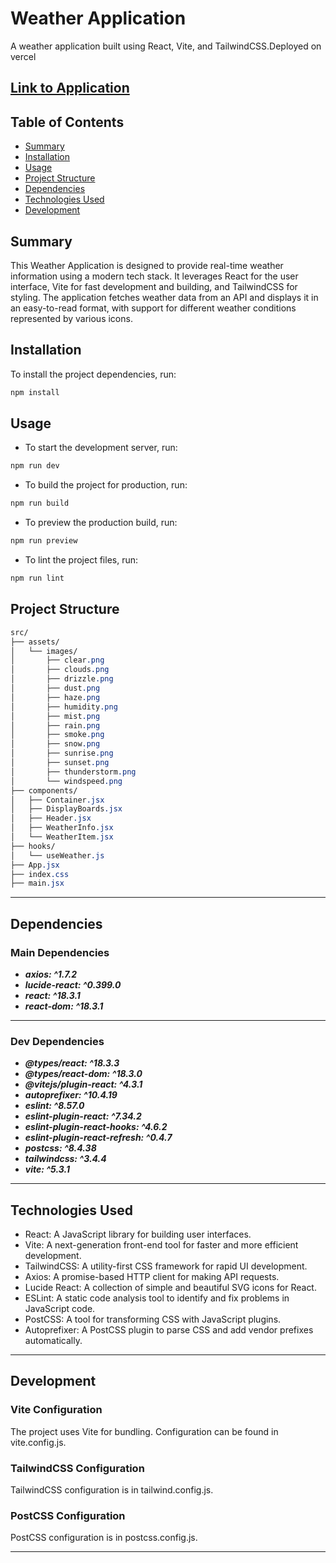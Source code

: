 # Weather Application

A weather application built using React, Vite, and TailwindCSS.Deployed  on vercel

## [Link to Application](https://react-js-mudo.vercel.app/)

## Table of Contents

- [Summary](#summary)
- [Installation](#installation)
- [Usage](#usage)
- [Project Structure](#project-structure)
- [Dependencies](#dependencies)
- [Technologies Used](#technologies-used)
- [Development](#development)

## Summary

This Weather Application is designed to provide real-time weather information using a modern tech stack. It leverages React for the user interface, Vite for fast development and building, and TailwindCSS for styling. The application fetches weather data from an API and displays it in an easy-to-read format, with support for different weather conditions represented by various icons.

## Installation

To install the project dependencies, run:

```bash
npm install
```

## Usage

- To start the development server, run:

```bash
npm run dev
```

- To build the project for production, run:

```bash
npm run build
```

- To preview the production build, run:

```bash
npm run preview
```

- To lint the project files, run:

```bash
npm run lint
```

## Project Structure

```css
src/
├── assets/
│   └── images/
│       ├── clear.png
│       ├── clouds.png
│       ├── drizzle.png
│       ├── dust.png
│       ├── haze.png
│       ├── humidity.png
│       ├── mist.png
│       ├── rain.png
│       ├── smoke.png
│       ├── snow.png
│       ├── sunrise.png
│       ├── sunset.png
│       ├── thunderstorm.png
│       └── windspeed.png
├── components/
│   ├── Container.jsx
│   ├── DisplayBoards.jsx
│   ├── Header.jsx
│   ├── WeatherInfo.jsx
│   └── WeatherItem.jsx
├── hooks/
│   └── useWeather.js
├── App.jsx
├── index.css
├── main.jsx

```

---

## Dependencies

### Main Dependencies

- **_axios: ^1.7.2_**
- **_lucide-react: ^0.399.0_**
- **_react: ^18.3.1_**
- **_react-dom: ^18.3.1_**

---

### Dev Dependencies

- **_@types/react: ^18.3.3_**
- **_@types/react-dom: ^18.3.0_**
- **_@vitejs/plugin-react: ^4.3.1_**
- **_autoprefixer: ^10.4.19_**
- **_eslint: ^8.57.0_**
- **_eslint-plugin-react: ^7.34.2_**
- **_eslint-plugin-react-hooks: ^4.6.2_**
- **_eslint-plugin-react-refresh: ^0.4.7_**
- **_postcss: ^8.4.38_**
- **_tailwindcss: ^3.4.4_**
- **_vite: ^5.3.1_**

---

## Technologies Used

- React: A JavaScript library for building user interfaces.
- Vite: A next-generation front-end tool for faster and more efficient development.
- TailwindCSS: A utility-first CSS framework for rapid UI development.
- Axios: A promise-based HTTP client for making API requests.
- Lucide React: A collection of simple and beautiful SVG icons for React.
- ESLint: A static code analysis tool to identify and fix problems in JavaScript code.
- PostCSS: A tool for transforming CSS with JavaScript plugins.
- Autoprefixer: A PostCSS plugin to parse CSS and add vendor prefixes automatically.

---

## Development

### Vite Configuration

The project uses Vite for bundling. Configuration can be found in vite.config.js.

### TailwindCSS Configuration

TailwindCSS configuration is in tailwind.config.js.

### PostCSS Configuration

PostCSS configuration is in postcss.config.js.

---
